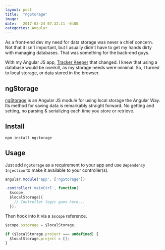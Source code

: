 ```yaml
---
layout: post
title:  "ngStorage"
image:
date:   2017-03-24 07:32:11 -0400
categories: Angular
---
```

As a front-end dev my need for data storage was never a chief concern. Not that it isn't important, but I usually didn't have to get my hands dirty with managing databases. That was something for the back-end guys.

With my Angular JS app, [Tracker Keeper]('http://jefdewitt.com/trackerkeeper') that changed. I knew that using a database would be overkill, as my storage needs were minimal. So, I turned to local storage, or data stored in the browser.

## ngStorage

[ngStorage](https://github.com/gsklee/ngStorage) is an Angular JS module for using local storage the Angular Way. Its method for saving data is remarkably straight forward. No getting and setting, no parsing & serializing each time you store or retrieve.

## Install

```shell
npm install ngstorage
```
## Usage

Just add `ngStorage` as a requirement to your app and use `Dependency Injection` to make it available to your controller(s).

```javascript
angular.module('app', ['ngStorage'])

.controller('mainCtrl', function(
  $scope,
  $localStorage){
    // Controller logic goes here...
  });
```

Then hook into it via a `$scope` reference.

```javascript
$scope.$storage = $localStorage;

if ($localStorage.project === undefined) {
  $localStorage.project = [];
}
```
